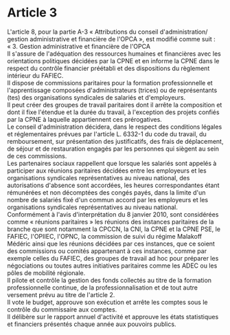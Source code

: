 # Article 3

  
L'article 8, pour la partie A-3 « Attributions du conseil d'administration/ gestion administrative et financière de l'OPCA », est modifié comme suit :   
« 3. Gestion administrative et financière de l'OPCA   
Il s'assure de l'adéquation des ressources humaines et financières avec les orientations politiques décidées par la CPNE et en informe la CPNE dans le respect du contrôle financier préétabli et des dispositions du règlement intérieur du FAFIEC.   
Il dispose de commissions paritaires pour la formation professionnelle et l'apprentissage composées d'administrateurs (trices) ou de représentants (tes) des organisations syndicales de salariés et d'employeurs.   
Il peut créer des groupes de travail paritaires dont il arrête la composition et dont il fixe l'étendue et la durée du travail, à l'exception des projets confiés par la CPNE à laquelle appartiennent ces prérogatives.   
Le conseil d'administration décidera, dans le respect des conditions légales et réglementaires prévues par l'article L. 6332-1 du code du travail, du remboursement, sur présentation des justificatifs, des frais de déplacement, de séjour et de restauration engagés par les personnes qui siègent au sein de ces commissions.   
Les partenaires sociaux rappellent que lorsque les salariés sont appelés à participer aux réunions paritaires décidées entre les employeurs et les organisations syndicales représentatives au niveau national, des autorisations d'absence sont accordées, les heures correspondantes étant rémunérées et non décomptées des congés payés, dans la limite d'un nombre de salariés fixé d'un commun accord par les employeurs et les organisations syndicales représentatives au niveau national.   
Conformément à l'avis d'interprétation du 8 janvier 2010, sont considérées comme « réunions paritaires » les réunions des instances paritaires de la branche que sont notamment la CPCCN, la CNI, la CPNE et la CPNE PSE, le FAFIEC, l'OPIIEC, l'OPNC, la commission de suivi du régime Malakoff Médéric ainsi que les réunions décidées par ces instances, que ce soient des commissions ou comités appartenant à ces instances, comme par exemple celles du FAFIEC, des groupes de travail ad hoc pour préparer les négociations ou toutes autres initiatives paritaires comme les ADEC ou les pôles de mobilité régionale.   
Il pilote et contrôle la gestion des fonds collectés au titre de la formation professionnelle continue, de la professionnalisation et de tout autre versement prévu au titre de l'article 2.   
Il vote le budget, approuve son exécution et arrête les comptes sous le contrôle du commissaire aux comptes.   
Il délibère sur le rapport annuel d'activité et approuve les états statistiques et financiers présentés chaque année aux pouvoirs publics.


